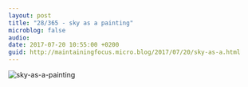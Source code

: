 ```yaml
---
layout: post
title: "28/365 - sky as a painting"
microblog: false
audio: 
date: 2017-07-20 10:55:00 +0200
guid: http://maintainingfocus.micro.blog/2017/07/20/sky-as-a.html
---
```

<div class="kg-card-markdown"><p><img src="/wp-content/uploads/2018/04/28-365---sky-as-a-painting-1024x1024.jpg" alt="sky-as-a-painting"></p>
</div>
